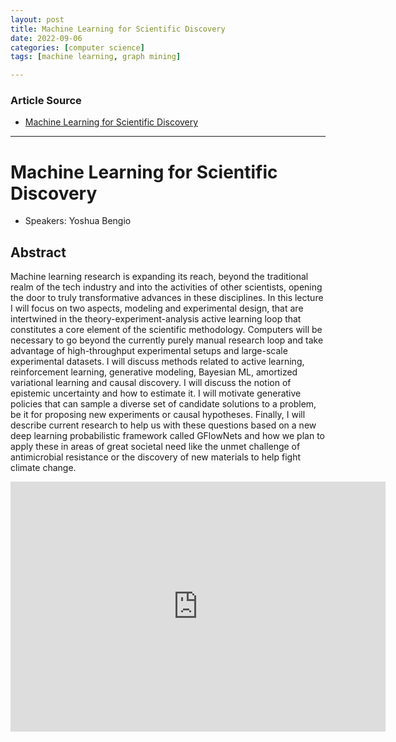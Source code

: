 ```yaml
---
layout: post
title: Machine Learning for Scientific Discovery 
date: 2022-09-06
categories: [computer science]
tags: [machine learning, graph mining]

---
```


### Article Source

* [Machine Learning for Scientific Discovery](https://www.youtube.com/watch?v=7HLD9-2QGBs)


---

# Machine Learning for Scientific Discovery

* Speakers: Yoshua Bengio 


## Abstract

Machine learning research is expanding its reach, beyond the traditional realm of the tech industry and into the activities of other scientists, opening the door to truly transformative advances in these disciplines. In this lecture I will focus on two aspects, modeling and experimental design, that are intertwined in the theory-experiment-analysis active learning loop that constitutes a core element of the scientific methodology. Computers will be necessary to go beyond the currently purely manual research loop and take advantage of high-throughput experimental setups and large-scale experimental datasets. I will discuss methods related to active learning, reinforcement learning, generative modeling, Bayesian ML, amortized variational learning and causal discovery. I will discuss the notion of epistemic uncertainty and how to estimate it. I will motivate generative policies that can sample a diverse set of candidate solutions to a problem, be it for proposing new experiments or causal hypotheses. Finally, I will describe current research to help us with these questions based on a new deep learning probabilistic framework called GFlowNets and how we plan to apply these in areas of great societal need like the unmet challenge of antimicrobial resistance or the discovery of new materials to help fight climate change.

<iframe width="600" height="400" src="https://www.youtube.com/embed/7HLD9-2QGBs" title="YouTube video player" frameborder="0" allow="accelerometer; autoplay; clipboard-write; encrypted-media; gyroscope; picture-in-picture" allowfullscreen></iframe>